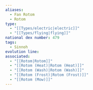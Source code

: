 ```yaml
---
aliases:
  - Fan Rotom
  - Rotom
type:
  - "[[Types/electric|electric]]"
  - "[[Types/flying|flying]]"
national dex number: 479
tags:
  - Sinnoh
evolution line: 
associated:
  - "[[Rotom|Rotom]]"
  - "[[Rotom (Heat)|Rotom (Heat)]]"
  - "[[Rotom (Wash)|Rotom (Wash)]]"
  - "[[Rotom (Frost)|Rotom (Frost)]]"
  - "[[Rotom (Mow)]]"
---
```

